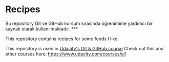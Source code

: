 # Recipes

Bu repository Git ve GitHub kursum sırasında öğrenimime yardımcı bir kaynak olarak kullanılmaktadır. ***

This repository contains recipes for some foods I like.

This repository is used in [Udacity's Git & GitHub course](https://www.udacity.com/course/how-to-use-git-and-github--ud775)
Check out this and other courses here: https://www.udacity.com/courses/all